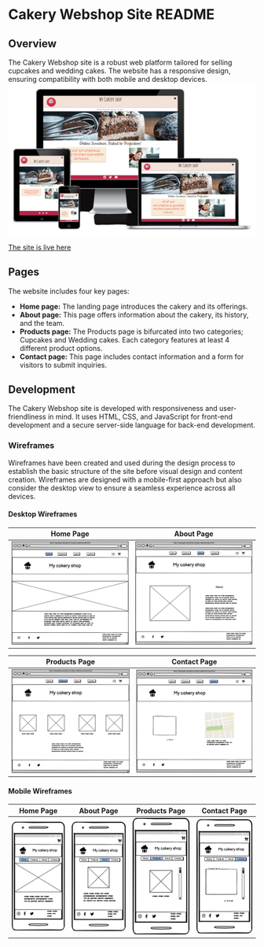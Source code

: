 # Cakery Webshop Site README

## Overview
The Cakery Webshop site is a robust web platform tailored for selling cupcakes and wedding cakes. The website has a responsive design, ensuring compatibility with both mobile and desktop devices.
<img src="assets/images/presentation.png">

[The site is live here](https://hypergeek-dev.github.io/cakery-webshop/index.html)

## Pages
The website includes four key pages:

- **Home page:** The landing page introduces the cakery and its offerings.
- **About page:** This page offers information about the cakery, its history, and the team.
- **Products page:** The Products page is bifurcated into two categories; Cupcakes and Wedding cakes. Each category features at least 4 different product options.
- **Contact page:** This page includes contact information and a form for visitors to submit inquiries.

## Development

The Cakery Webshop site is developed with responsiveness and user-friendliness in mind. It uses HTML, CSS, and JavaScript for front-end development and a secure server-side language for back-end development.

### Wireframes

Wireframes have been created and used during the design process to establish the basic structure of the site before visual design and content creation. Wireframes are designed with a mobile-first approach but also consider the desktop view to ensure a seamless experience across all devices.

#### Desktop Wireframes

Home Page | About Page
--- | ---
<img src="assets/images/wireframes/desktop_home.png" width="400"> | <img src="assets/images/wireframes/desktop_about.png" width="400">

Products Page | Contact Page
--- | ---
<img src="assets/images/wireframes/desktop_products.png" width="400"> | <img src="assets/images/wireframes/desktop_contact.png" width="400">

#### Mobile Wireframes

Home Page | About Page | Products Page | Contact Page
--- | --- | --- | ---
<img src="assets/images/wireframes/mobile_home.png" width="150"> | <img src="assets/images/wireframes/mobile_about.png" width="150"> | <img src="assets/images/wireframes/mobile_products.png" width="150"> | <img src="assets/images/wireframes/mobile_contact.png" width="150">

